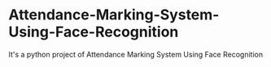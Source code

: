 # Attendance-Marking-System-Using-Face-Recognition
It's a python project of Attendance Marking System Using Face Recognition
